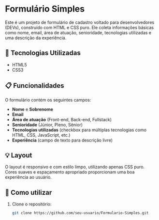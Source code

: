 # Formulário Simples

Este é um projeto de formulário de cadastro voltado para desenvolvedores (DEVs), construído com HTML e CSS puro. Ele coleta informações básicas como nome, email, área de atuação, senioridade, tecnologias utilizadas e uma descrição da experiência.

## 🚀 Tecnologias Utilizadas

- HTML5
- CSS3

## 📋 Funcionalidades

O formulário contém os seguintes campos:

- **Nome** e **Sobrenome**
- **Email**
- **Área de atuação** (Front-end, Back-end, Fullstack)
- **Senioridade** (Júnior, Pleno, Sênior)
- **Tecnologias utilizadas** (checkbox para múltiplas tecnologias como HTML, CSS, JavaScript, etc.)
- **Experiência** (campo de texto para descrição livre)

## 💡 Layout

O layout é responsivo e com estilo limpo, utilizando apenas CSS puro. Cores suaves e espaçamento apropriado proporcionam uma boa experiência ao usuário.

## 🧾 Como utilizar

1. Clone o repositório:
   ```bash
   git clone https://github.com/seu-usuario/Formulario-Simples.git
